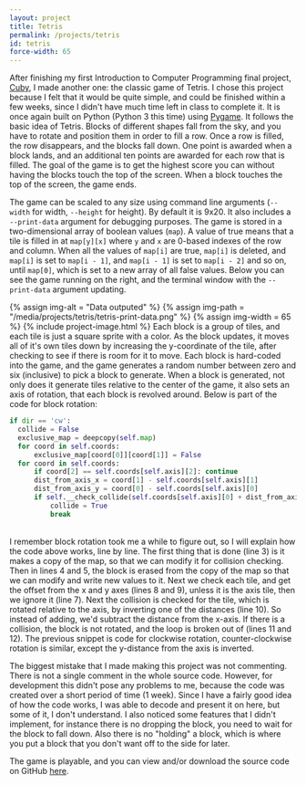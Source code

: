 ```yaml
---
layout: project
title: Tetris
permalink: /projects/tetris
id: tetris
force-width: 65
---
```

After finishing my first Introduction to Computer Programming final project, [Cuby](/projects/cuby), I made another one: the classic game of Tetris. I chose this project because I felt that it would be quite simple, and could be finished within a few weeks, since I didn't have much time left in class to complete it. It is once again built on Python (Python 3 this time) using [Pygame](https://www.pygame.org/). It follows the basic idea of Tetris. Blocks of different shapes fall from the sky, and you have to rotate and position them in order to fill a row. Once a row is filled, the row disappears, and the blocks fall down. One point is awarded when a block lands, and an additional ten points are awarded for each row that is filled. The goal of the game is to get the highest score you can without having the blocks touch the top of the screen. When a block touches the top of the screen, the game ends.

The game can be scaled to any size using command line arguments (`--width` for width, `--height` for height). By default it is 9x20. It also includes a `--print-data` argument for debugging purposes. The game is stored in a two-dimensional array of boolean values (`map`). A value of true means that a tile is filled in at `map[y][x]` where `y` and `x` are 0-based indexes of the row and column. When all the values of `map[i]` are true, `map[i]` is deleted, and `map[i]` is set to `map[i - 1]`, and `map[i - 1]` is set to `map[i - 2]` and so on, until `map[0]`, which is set to a new array of all false values. Below you can see the game running on the right, and the terminal window with the `--print-data` argument updating.

{% assign img-alt = "Data outputed" %}
{% assign img-path = "/media/projects/tetris/tetris-print-data.png" %}
{% assign img-width = 65 %}
{% include project-image.html %}
Each block is a group of tiles, and each tile is just a square sprite with a color. As the block updates, it moves all of it's own tiles down by increasing the y-coordinate of the tile, after checking to see if there is room for it to move. Each block is hard-coded into the game, and the game generates a random number between zero and six (inclusive) to pick a block to generate. When a block is generated, not only does it generate tiles relative to the center of the game, it also sets an axis of rotation, that each block is revolved around. Below is part of the code for block rotation:

```py
if dir == 'cw':
  collide = False
  exclusive_map = deepcopy(self.map)
  for coord in self.coords:
      exclusive_map[coord[0]][coord[1]] = False
  for coord in self.coords:
      if coord[2] == self.coords[self.axis][2]: continue
      dist_from_axis_x = coord[1] - self.coords[self.axis][1]
      dist_from_axis_y = coord[0] - self.coords[self.axis][0]
      if self.__check_collide(self.coords[self.axis][0] + dist_from_axis_x * -1, self.coords[self.axis][1] + dist_from_axis_y, map=exclusive_map):
          collide = True
          break
```
<br>
I remember block rotation took me a while to figure out, so I will explain how the code above works, line by line. The first thing that is done (line 3) is it makes a copy of the map, so that we can modify it for collision checking. Then in lines 4 and 5, the block is erased from the copy of the map so that we can modify and write new values to it. Next we check each tile, and get the offset from the x and y axes (lines 8 and 9), unless it is the axis tile, then we ignore it (line 7). Next the collision is checked for the tile, which is rotated relative to the axis, by inverting one of the distances (line 10). So instead of adding, we'd subtract the distance from the x-axis. If there is a collision, the block is not rotated, and the loop is broken out of (lines 11 and 12). The previous snippet is code for clockwise rotation, counter-clockwise rotation is similar, except the y-distance from the axis is inverted.

The biggest mistake that I made making this project was not commenting. There is not a single comment in the whole source code. However, for development this didn't pose any problems to me, because the code was created over a short period of time (1 week). Since I have a fairly good idea of how the code works, I was able to decode and present it on here, but some of it, I don't understand. I also noticed some features that I didn't implement, for instance there is no dropping the block, you need to wait for the block to fall down. Also there is no "holding" a block, which is where you put a block that you don't want off to the side for later.

The game is playable, and you can view and/or download the source code on GitHub [here](https://github.com/arkinSolomon/tetris).
